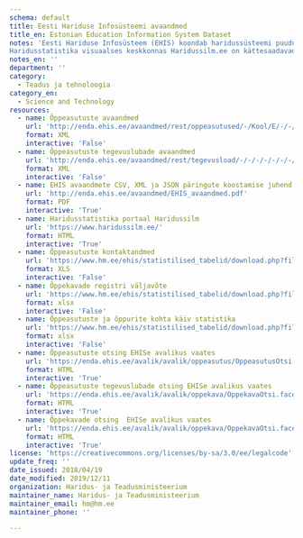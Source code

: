 ```yaml
---
schema: default
title: Eesti Hariduse Infosüsteemi avaandmed
title_en: Estonian Education Information System Dataset
notes: 'Eesti Hariduse Infosüsteem (EHIS) koondab haridussüsteemi puudutavaid andmeid. Register sisaldab andmeid õppeasutuse, õpilaste, õpetajate/õppejõudude, lõpudokumentide, õpikute ja õppekavade kohta. Kõige vanemad andmed on aastast 2004. Kõik EHISe avalikud andmed on kättesaadavad portaalist ja API kaudu (väljundformaadid CSV, XML, JSON). API kasutamise juhend on lisatud täiendava failina (EHIS avaandmete CSV, XML ja JSON päringute koostamise juhend).
Haridusstatistika visuaalses keskkonnas Haridussilm.ee on kättesaadavad erinevate haridus-, teadus- ja noortevaldkonna andmed umbisikustatud statistilisel kujul. Keskkond võimaldab koostada statistilisi aruandeid ning võrrelda haridusnäitajaid vajalikes lõigetes, võrrelda koole erinevate näitajate lõikes (taustaandmed, õppekeskkond, tulemused jne), mis omakorda aitavad paremini mõista koolide töö ulatust ja mitmekesisust. Päring koostatakse dünaamiliselt isiku enda poolt.'
notes_en: ''
department: ''
category:
  - Teadus ja tehnoloogia
category_en:
  - Science and Technology
resources:
  - name: Õppeasutuste avaandmed
    url: 'http://enda.ehis.ee/avaandmed/rest/oppeasutused/-/Kool/E/-/-/-/-/-/-/0/0/XML'
    format: XML
    interactive: 'False'
  - name: Õppeasutuste tegevuslubade avaandmed
    url: 'http://enda.ehis.ee/avaandmed/rest/tegevusload/-/-/-/-/-/-/-/-/1/XML'
    format: XML
    interactive: 'False'
  - name: EHIS avaandmete CSV, XML ja JSON päringute koostamise juhend
    url: 'http://enda.ehis.ee/avaandmed/EHIS_avaandmed.pdf'
    format: PDF
    interactive: 'True'
  - name: Haridusstatistika portaal Haridussilm
    url: 'https://www.haridussilm.ee/'
    format: HTML
    interactive: 'True'
  - name: Õppeasutuste kontaktandmed
    url: 'https://www.hm.ee/ehis/statistilised_tabelid/download.php?file=koolide_kontaktid.xls'
    format: XLS
    interactive: 'False'
  - name: Õppekavade registri väljavõte
    url: 'https://www.hm.ee/ehis/statistilised_tabelid/download.php?file=oppekavad.xlsx'
    format: xlsx
    interactive: 'False'
  - name: Õppeasutuste ja õppurite kohta käiv statistika
    url: 'https://www.hm.ee/ehis/statistilised_tabelid/download.php?file=alus_yld_oppeasutused_oppurid.xlsx'
    format: xlsx
    interactive: 'False'
  - name: Õppeasutuste otsing EHISe avalikus vaates
    url: 'https://enda.ehis.ee/avalik/avalik/oppeasutus/OppeasutusOtsi.faces'
    format: HTML
    interactive: 'True'
  - name: Õppeasutuste tegevuslubade otsing EHISe avalikus vaates
    url: 'https://enda.ehis.ee/avalik/avalik/oppekava/OppekavaOtsi.faces'
    format: HTML
    interactive: 'True'
  - name: Õppekavade otsing  EHISe avalikus vaates
    url: 'https://enda.ehis.ee/avalik/avalik/oppekava/OppekavaOtsi.faces'
    format: HTML
    interactive: 'True'
license: 'https://creativecommons.org/licenses/by-sa/3.0/ee/legalcode'
update_freq: ''
date_issued: 2018/04/19
date_modified: 2019/12/11
organization: Haridus- ja Teadusministeerium
maintainer_name: Haridus- ja Teadusministeerium
maintainer_email: hm@hm.ee
maintainer_phone: ''

---
```

